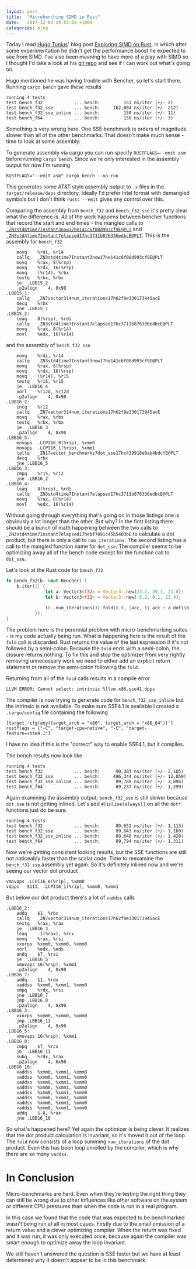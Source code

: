 ```yaml
---
layout: post
title:  "Microbenching SIMD in Rust"
date:   2017-12-04 19:03:02 +1000
categories: blog
---
```


Today I read [Hugo Tunius](https://twitter.com/K0nserv)' blog post [Exploring SIMD on Rust](https://hugotunius.se/2017/12/01/exploring-simd-in-rust.html), in which after some experimentation he didn't get the performance boost he expected to see from SIMD. I've also been meaning to have more of a play with SIMD so I thought I'd take a look at his [git repo](https://github.com/k0nserv/vector-benchmarks) and see if I can work out what's going on.

Hugo mentioned he was having trouble with Bencher, so let's start there. Running `cargo bench` gave these results

```
running 4 tests
test bench_f32            ... bench:         151 ns/iter (+/- 2)
test bench_f32_sse        ... bench:     162,004 ns/iter (+/- 212)
test bench_f32_sse_inline ... bench:         150 ns/iter (+/- 11)
test bench_f64            ... bench:         150 ns/iter (+/- 3)
```

Something is very wrong here. One SSE benchmark is orders of magnitude slower than all of the other benchmarks. That doesn't make much sense - time to look at some assembly.

To generate assembly via cargo you can run specify `RUSTFLAGS=--emit asm` before running `cargo bench`. Since we're only interested in the assembly output for now I'm running

```
RUSTFLAGS="--emit asm" cargo bench --no-run
```

This generates some AT&T style assembly output to `.s` files in the `target/release/deps` directory.  Ideally I'd prefer Intel format with demangled symbols but I don't think `rustc --emit` gives any control over this.

Comparing the assembly from `bench_f32` and `bench_f32_sse` it's pretty clear what the difference is. All of the work happens between bencher functions that record the start and end times - the mangled calls to [`_ZN3std4time7Instant3now17he141c6f08d993cf9E@PLT`](https://doc.rust-lang.org/std/time/struct.Instant.html#method.now) and [`_ZN3std4time7Instant7elapsed17hc3711b876336edbcE@PLT`](https://doc.rust-lang.org/std/time/struct.Instant.html#method.elapsed). This is the assembly for `bench_f32`

```
	movq	%rdi, %r14
	callq	_ZN3std4time7Instant3now17he141c6f08d993cf9E@PLT
	movq	%rax, 8(%rsp)
	movq	%rdx, 16(%rsp)
	movq	(%r14), %rbx
	testq	%rbx, %rbx
	je	.LBB15_2
	.p2align	4, 0x90
.LBB15_1:
	callq	_ZN7vector314num_iterations17h62f9e330173945acE
	decq	%rbx
	jne	.LBB15_1
.LBB15_2:
	leaq	8(%rsp), %rdi
	callq	_ZN3std4time7Instant7elapsed17hc3711b876336edbcE@PLT
	movq	%rax, 8(%r14)
	movl	%edx, 16(%r14)
```

and the assembly of `bench_f32_sse`


```
	movq	%rdi, %r14
	callq	_ZN3std4time7Instant3now17he141c6f08d993cf9E@PLT
	movq	%rax, 8(%rsp)
	movq	%rdx, 16(%rsp)
	movq	(%r14), %r15
	testq	%r15, %r15
	je	.LBB16_4
	xorl	%r12d, %r12d
	.p2align	4, 0x90
.LBB16_2:
	incq	%r12
	callq	_ZN7vector314num_iterations17h62f9e330173945acE
	movq	%rax, %rbx
	testq	%rbx, %rbx
	je	.LBB16_3
	.p2align	4, 0x90
.LBB16_5:
	movaps	.LCPI16_0(%rip), %xmm0
	movaps	.LCPI16_1(%rip), %xmm1
	callq	_ZN17vector_benchmarks7dot_sse17hc439918e0ab4bdcfE@PLT
	decq	%rbx
	jne	.LBB16_5
.LBB16_3:
	cmpq	%r15, %r12
	jne	.LBB16_2
.LBB16_4:
	leaq	8(%rsp), %rdi
	callq	_ZN3std4time7Instant7elapsed17hc3711b876336edbcE@PLT
	movq	%rax, 8(%r14)
	movl	%edx, 16(%r14)
```

Without going through everything that's going on in those listings one is obviously a lot longer than the other. But why? In the first listing there should be a bunch of math happening between the two calls to `_ZN3std4time7Instant7elapsed17hebf7091c45b5403bE` to calculate a dot product, but there is only a call to `num_iterations`. The second listing has a call to the mangled function name for `dot_sse`. The compiler seems to be optimizing away all of the bench code except for the function call to `dot_sse`.

Let's look at the Rust code for `bench_f32`

```rust
fn bench_f32(b: &mut Bencher) {
    b.iter(|| {
               let a: Vector3<f32> = Vector3::new(23.2, 39.1, 21.0);
               let b: Vector3<f32> = Vector3::new(-5.2, 0.1, 13.4);

               (0..num_iterations()).fold(0.0, |acc, i| acc + a.dot(&b));
           });
}
```

The problem here is the perennial problem with micro-benchmarking suites - is my code actually being run. What is happening here is the result of the `fold` call is discarded. Rust returns the value of the last expression if it's not followed by a semi-colon. Because the `fold` ends with a semi-colon, the closure returns nothing. To fix this and stop the optimizer from very rightly removing unnecessary work we need to either add an explicit return statement or remove the semi-colon following the `fold`.

Returning from all of the `fold` calls results in a compile error

```
LLVM ERROR: Cannot select: intrinsic %llvm.x86.sse41.dpps
```

The compiler is now trying to generate code for `bench_f32_sse_inline` but the intrinsic is not available. To make sure SSE4.1 is available I created a `.cargo/config` file containing the following

```
[target.'cfg(any(target_arch = "x86", target_arch = "x86_64"))']
rustflags = ["-C", "target-cpu=native", "-C", "target-feature=+sse4.1"]
```

I have no idea if this is the "correct" way to enable SSE4.1, but it compiles.

The bench results now look like

```
running 4 tests
test bench_f32            ... bench:      90,383 ns/iter (+/- 2,185)
test bench_f32_sse        ... bench:     486,344 ns/iter (+/- 12,059)
test bench_f32_sse_inline ... bench:      89,788 ns/iter (+/- 3,894)
test bench_f64            ... bench:      89,237 ns/iter (+/- 1,299)
```

Again examining the assembly output, `bench_f32_sse` is still slower because `dot_sse` is not getting inlined. Let's add `#[inline(always)]` on all the `dot*` functions just do be sure.

```
running 4 tests
test bench_f32            ... bench:      89,652 ns/iter (+/- 1,113)
test bench_f32_sse        ... bench:      89,843 ns/iter (+/- 1,160)
test bench_f32_sse_inline ... bench:      89,648 ns/iter (+/- 1,428)
test bench_f64            ... bench:      89,794 ns/iter (+/- 1,311)
```

Now we're getting consistent looking results, but the SSE functions are still not noticeably faster than the scalar code. Time to reexamine the `bench_f32_sse` assembly yet again. So it's definitely inlined now and we're seeing our vector dot product

```
vmovaps	.LCPI16_0(%rip), %xmm0
vdpps	$113, .LCPI16_1(%rip), %xmm0, %xmm1
```

But below our dot product there's a lot of `vaddss` calls

```
.LBB16_2:
	addq	$1, %rbx
	callq	_ZN7vector314num_iterations17h62f9e330173945acE
	testq	%rax, %rax
	je	.LBB16_3
	leaq	-1(%rax), %rcx
	movq	%rax, %rsi
	vxorps	%xmm0, %xmm0, %xmm0
	xorl	%edx, %edx
	andq	$7, %rsi
	je	.LBB16_5
	vmovaps	16(%rsp), %xmm1
	.p2align	4, 0x90
.LBB16_7:
	addq	$1, %rdx
	vaddss	%xmm0, %xmm1, %xmm0
	cmpq	%rdx, %rsi
	jne	.LBB16_7
	jmp	.LBB16_8
	.p2align	4, 0x90
.LBB16_3:
	vxorps	%xmm0, %xmm0, %xmm0
	jmp	.LBB16_11
	.p2align	4, 0x90
.LBB16_5:
	vmovaps	16(%rsp), %xmm1
.LBB16_8:
	cmpq	$7, %rcx
	jb	.LBB16_11
	subq	%rdx, %rax
	.p2align	4, 0x90
.LBB16_10:
	vaddss	%xmm0, %xmm1, %xmm0
	vaddss	%xmm0, %xmm1, %xmm0
	vaddss	%xmm0, %xmm1, %xmm0
	vaddss	%xmm0, %xmm1, %xmm0
	vaddss	%xmm0, %xmm1, %xmm0
	vaddss	%xmm0, %xmm1, %xmm0
	vaddss	%xmm0, %xmm1, %xmm0
	vaddss	%xmm0, %xmm1, %xmm0
	addq	$-8, %rax
	jne	.LBB16_10
```

So what's happened here? Yet again the optimizer is being clever. It realizes that the dot product calculation is invariant, so it's moved it out of the loop. The `fold` now consists of a loop summing `num_iterations` of the dot product. Even this has been loop unrolled by the compiler, which is why there are so many `vaddss`.

# In Conclusion

Micro-benchmarks are hard. Even when they're testing the right thing they can still be wrong due to other influences like other software on the system or different CPU pressures than when the code is run in a real program.

In this case we found that the code that was expected to be benchmarked wasn't being run at all in most cases. Firstly due to the small omission of a return value and a clever optimizing compiler. When the return was fixed and it was run, it was only executed once, because again the compiler was smart enough to optimize away the loop invariant.

We still haven't answered the question is SSE faster but we have at least determined why it doesn't appear to be in this benchmark.
